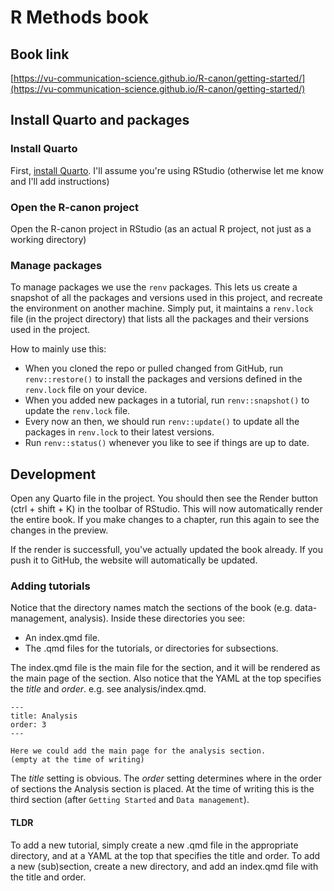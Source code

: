 # R Methods book 

## Book link

[https://vu-communication-science.github.io/R-canon/getting-started/](https://vu-communication-science.github.io/R-canon/getting-started/)


## Install Quarto and packages

### Install Quarto

First, [install Quarto](https://quarto.org/docs/get-started/). I'll assume you're using RStudio (otherwise let me know and I'll add instructions)

### Open the R-canon project

Open the R-canon project in RStudio (as an actual R project, not just as a working directory)

### Manage packages

To manage packages we use the `renv` packages. This lets us create a snapshot of all the packages and versions used in this project, and recreate the environment on another machine.
Simply put, it maintains a `renv.lock` file (in the project directory) that lists all the packages and their versions used in the project. 

How to mainly use this:

- When you cloned the repo or pulled changed from GitHub, run 
  `renv::restore()` to install the packages and versions defined in the `renv.lock` file on your device.
- When you added new packages in a tutorial, run `renv::snapshot()` to update the `renv.lock` file.
- Every now an then, we should run `renv::update()` to update all the packages in `renv.lock` to their latest versions.
- Run `renv::status()` whenever you like to see if things are up to date.


## Development

Open any Quarto file in the project. You should then see the Render button (ctrl + shift + K) in the toolbar of RStudio. This will now automatically render the entire book.
If you make changes to a chapter, run this again to see the changes in the preview.

If the render is successfull, you've actually updated the book already. If you push it to GitHub, the website will automatically be updated.

### Adding tutorials

Notice that the directory names match the sections of the book (e.g. data-management, analysis). Inside these directories you see:

- An index.qmd file.
- The .qmd files for the tutorials, or directories for subsections.


The index.qmd file is the main file for the section, and it will be rendered as the main page of the section.
Also notice that the YAML at the top specifies the *title* and *order*. e.g. see analysis/index.qmd.

```
---
title: Analysis
order: 3
---

Here we could add the main page for the analysis section. 
(empty at the time of writing)
```

The *title* setting is obvious. The *order* setting determines where in the order of sections the Analysis section is placed. 
At the time of writing this is the third section (after `Getting Started` and `Data management`).

#### TLDR

To add a new tutorial, simply create a new .qmd file in the appropriate directory, and at a YAML at the top that specifies the title and order.
To add a new (sub)section, create a new directory, and add an index.qmd file with the title and order.



